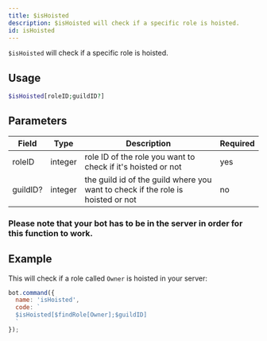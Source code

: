 ```yaml
---
title: $isHoisted 
description: $isHoisted will check if a specific role is hoisted.
id: isHoisted
---
```


`$isHoisted` will check if a specific role is hoisted.

## Usage

```php
$isHoisted[roleID;guildID?]
```

## Parameters 


| Field     | Type    | Description                                        | Required |
|-----------|---------|----------------------------------------------------|----------|
| roleID      | integer  | role ID of the role you want to check if it's hoisted or not                          | yes      |
| guildID?     | integer  | the guild id of the guild where you want to check if the role is hoisted or not          | no       |

### Please note that your bot has to be in the server in order for this function to work.

## Example

This will check if a role called `Owner` is hoisted in your server:

```javascript
bot.command({
  name: 'isHoisted',
  code: `
  $isHoisted[$findRole[Owner];$guildID]
  `
});
```
